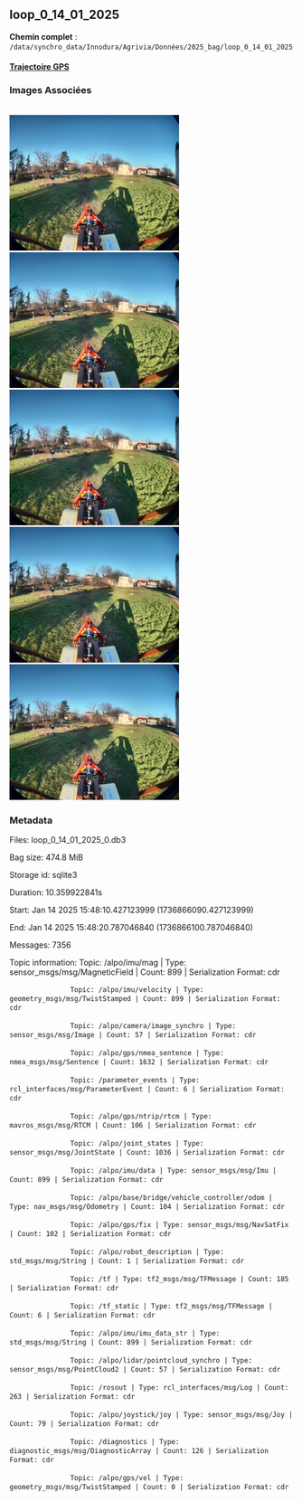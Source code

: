 ## loop_0_14_01_2025

**Chemin complet** : `/data/synchro_data/Innodura/Agrivia/Données/2025_bag/loop_0_14_01_2025`

#### [Trajectoire GPS](gps_traj.html)

### Images Associées

<br/><span><img src='img_exemples/image_1700601450981954852.jpg' alt='drawing' width='300'/><img src='img_exemples/image_1700601453823818651.jpg' alt='drawing' width='300'/><img src='img_exemples/image_1700601456567856827.jpg' alt='drawing' width='300'/><img src='img_exemples/image_1700601459422469748.jpg' alt='drawing' width='300'/><img src='img_exemples/image_1700601462174847086.jpg' alt='drawing' width='300'/><br/></span>
### Metadata



Files:             loop_0_14_01_2025_0.db3

Bag size:          474.8 MiB

Storage id:        sqlite3

Duration:          10.359922841s

Start:             Jan 14 2025 15:48:10.427123999 (1736866090.427123999)

End:               Jan 14 2025 15:48:20.787046840 (1736866100.787046840)

Messages:          7356

Topic information: Topic: /alpo/imu/mag | Type: sensor_msgs/msg/MagneticField | Count: 899 | Serialization Format: cdr

                   Topic: /alpo/imu/velocity | Type: geometry_msgs/msg/TwistStamped | Count: 899 | Serialization Format: cdr

                   Topic: /alpo/camera/image_synchro | Type: sensor_msgs/msg/Image | Count: 57 | Serialization Format: cdr

                   Topic: /alpo/gps/nmea_sentence | Type: nmea_msgs/msg/Sentence | Count: 1632 | Serialization Format: cdr

                   Topic: /parameter_events | Type: rcl_interfaces/msg/ParameterEvent | Count: 6 | Serialization Format: cdr

                   Topic: /alpo/gps/ntrip/rtcm | Type: mavros_msgs/msg/RTCM | Count: 106 | Serialization Format: cdr

                   Topic: /alpo/joint_states | Type: sensor_msgs/msg/JointState | Count: 1036 | Serialization Format: cdr

                   Topic: /alpo/imu/data | Type: sensor_msgs/msg/Imu | Count: 899 | Serialization Format: cdr

                   Topic: /alpo/base/bridge/vehicle_controller/odom | Type: nav_msgs/msg/Odometry | Count: 104 | Serialization Format: cdr

                   Topic: /alpo/gps/fix | Type: sensor_msgs/msg/NavSatFix | Count: 102 | Serialization Format: cdr

                   Topic: /alpo/robot_description | Type: std_msgs/msg/String | Count: 1 | Serialization Format: cdr

                   Topic: /tf | Type: tf2_msgs/msg/TFMessage | Count: 185 | Serialization Format: cdr

                   Topic: /tf_static | Type: tf2_msgs/msg/TFMessage | Count: 6 | Serialization Format: cdr

                   Topic: /alpo/imu/imu_data_str | Type: std_msgs/msg/String | Count: 899 | Serialization Format: cdr

                   Topic: /alpo/lidar/pointcloud_synchro | Type: sensor_msgs/msg/PointCloud2 | Count: 57 | Serialization Format: cdr

                   Topic: /rosout | Type: rcl_interfaces/msg/Log | Count: 263 | Serialization Format: cdr

                   Topic: /alpo/joystick/joy | Type: sensor_msgs/msg/Joy | Count: 79 | Serialization Format: cdr

                   Topic: /diagnostics | Type: diagnostic_msgs/msg/DiagnosticArray | Count: 126 | Serialization Format: cdr

                   Topic: /alpo/gps/vel | Type: geometry_msgs/msg/TwistStamped | Count: 0 | Serialization Format: cdr



